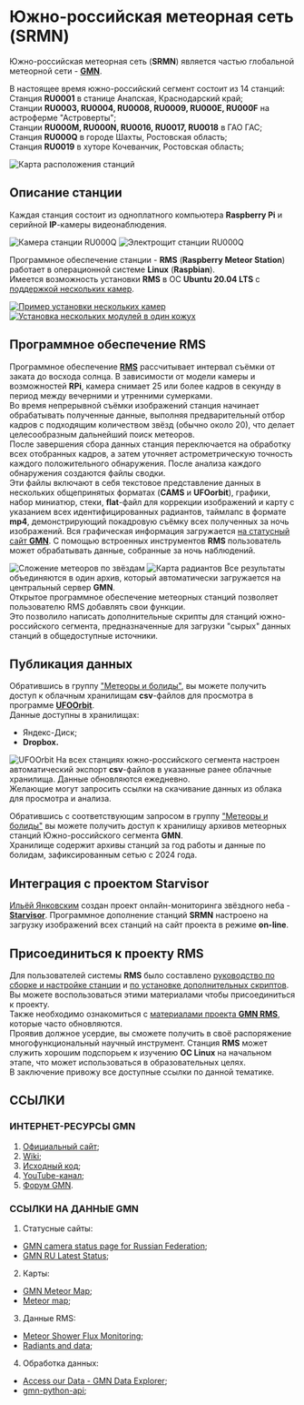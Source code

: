 # Южно-российская метеорная сеть (SRMN)
Южно-российская метеорная сеть (**SRMN**) является частью глобальной метеорной сети - [**GMN**](https://globalmeteornetwork.org/wiki/index.php?title=Main_Page).  

В настоящее время южно-российский сегмент состоит из 14 станций:  
Станция **RU0001** в станице Анапская, Краснодарский край;  
Станции **RU0003, RU0004, RU0008, RU0009, RU000E, RU000F** на астроферме "Астроверты";  
Станции **RU000M, RU000N, RU0016, RU0017, RU0018** в ГАО ГАС;  
Станция **RU000Q** в городе Шахты, Ростовская область;  
Станция **RU0019** в хуторе Кочеванчик, Ростовская область;  

![Карта расположения станций](images/map.png)  

## Описание станции
Каждая станция состоит из одноплатного компьютера **Raspberry Pi** и серийной **IP**-камеры видеонаблюдения.  

![Камера станции RU000Q](images/camera.jpg)
![Электрощит станции RU000Q](images/shield.jpg)

Программное обеспечение станции - **RMS** (**Raspberry Meteor Station**) работает в операционной системе **Linux** (**Raspbian**).  
Имеется возможность установки **RMS** в ОС **Ubuntu 20.04 LTS** с [поддержкой нескольких камер](https://globalmeteornetwork.org/wiki/index.php?title=Advanced_RMS_installations_and_Multi-camera_support).  

[![Пример установки нескольких камер](images/multi-camera.jpg)](https://werkgroepmeteoren.nl/wp-content/uploads/Global_Meteor_Network_01_cameras.jpg)  
[![Установка нескольких модулей в один кожух](images/multi-camera2.jpg)](https://makezine.com/wp-content/uploads/2021/11/Meteor-Camera-5eyes-1-1024x873-1.jpg)  

## Программное обеспечение **RMS**
Программное обеспечение [**RMS**](https://github.com/CroatianMeteorNetwork) рассчитывает интервал съёмки от заката до восхода солнца. В зависимости от модели камеры и возможностей **RPi**, камера снимает 25 или более кадров в секунду в период между вечерними и утренними сумерками.  
Во время непрерывной съёмки изображений станция начинает обрабатывать полученные данные, выполняя предварительный отбор кадров с подходящим количеством звёзд (обычно около 20), что делает целесообразным дальнейший поиск метеоров.  
После завершения сбора данных станция переключается на обработку всех отобранных кадров, а затем уточняет астрометрическую точность каждого положительного обнаружения. После анализа каждого обнаружения создаются файлы сводки.  
Эти файлы включают в себя текстовое представление данных в нескольких общепринятых форматах (**CAMS** и **UFOorbit**), графики, набор миниатюр, стеки, **flat**-файл для коррекции изображений и карту с указанием всех идентифицированных радиантов, таймлапс в формате **mp4**, демонстрирующий покадровую съёмку всех полученных за ночь изображений. Вся графическая информация загружается [на статусный сайт **GMN**](https://globalmeteornetwork.org/weblog/RU/index.html). С помощью встроенных инструментов **RMS** пользователь может обрабатывать данные, собранные за ночь наблюдений.  

![Сложение метеоров по звёздам](images/trackstack.jpg)
![Карта радиантов](images/meteormap.png)
Все результаты объединяются в один архив, который автоматически загружается на центральный сервер **GMN**.  
Открытое программное обеспечение метеорных станций позволяет пользователю RMS добавлять свои функции.  
Это позволило написать дополнительные скрипты для станций южно-российского сегмента, предназначенные для загрузки "сырых" данных станций в общедоступные источники.  


## Публикация данных
Обратившись в группу ["Метеоры и болиды"](https://vk.com/meteors_ru), вы можете получить доступ к облачным хранилищам **csv**-файлов для просмотра в программе [**UFOOrbit**](https://sonotaco.com/soft/e_index.html).  
Данные доступны в хранилищах:  
- Яндекс-Диск;  
- **Dropbox.**  

![UFOOrbit](images/ufoorbit.png)
На всех станциях южно-российского сегмента настроен автоматический экспорт **csv**-файлов в указанные ранее облачные хранилища. Данные обновляются ежедневно.  
Желающие могут запросить ссылки на скачивание данных из облака для просмотра и анализа.

Обратившись с соответствующим запросом в группу ["Метеоры и болиды"](https://vk.com/meteors_ru) вы можете получить доступ к хранилищу архивов метеорных станций Южно-российского сегмента **GMN**.  
Хранилище содержит архивы станций за год работы и данные по болидам, зафиксированным сетью с 2024 года.  

## Интеграция с проектом Starvisor
[Ильёй Янковским](https://vk.com/jankowsky) создан проект онлайн-мониторинга звёздного неба - [**Starvisor**](https://starvisor.ru/meteor/). Программное дополнение станций **SRMN** настроено на загрузку изображений всех станций на сайт проекта в режиме **on-line**.  

## Присоединиться к проекту RMS
Для пользователей системы **RMS** было составлено [руководство по сборке и настройке станции](https://disk.yandex.ru/d/kr1lVkyqDzQY-Q) и [по установке дополнительных скриптов](https://disk.yandex.ru/d/kr1lVkyqDzQY-Q). Вы можете воспользоваться этими материалами чтобы присоединиться к проекту.  
Также необходимо ознакомиться с [материалами проекта **GMN RMS**](https://globalmeteornetwork.org/wiki/index.php?title=Main_Page), которые часто обновляются.  
Проявив должное усердие, вы сможете получить в своё распоряжение многофункциональный научный инструмент. Станция **RMS** может служить хорошим подспорьем к изучению **ОС Linux** на начальном этапе, что может использоваться в образовательных целях.  
В заключение привожу все доступные ссылки по данной тематике.

## CСЫЛКИ
### ИНТЕРНЕТ-РЕСУРСЫ GMN
1. [Официальный сайт](https://globalmeteornetwork.org/?topic=ufoorbit-support);
2. [Wiki](https://globalmeteornetwork.org/wiki/index.php?title=Main_Page);
3. [Исходный код](https://github.com/CroatianMeteorNetwork);
4. [YouTube-канал](https://www.youtube.com/@globalmeteornetwork8382);
5. [Форум GMN](https://globalmeteornetwork.groups.io/).

### ССЫЛКИ НА ДАННЫЕ GMN
1. Статусные сайты:
- [GMN camera status page for Russian Federation](https://globalmeteornetwork.org/weblog/RU/index.html);
- [GMN RU Latest Status](https://globalmeteornetwork.org/status/);
2. Карты:
- [GMN Meteor Map](https://www.meteorview.net/map3);
- [Meteor map](https://tammojan.github.io/meteormap/);
3. Данные RMS:
- [Meteor Shower Flux Monitoring](https://globalmeteornetwork.org/flux/);
- [Radiants and data](https://globalmeteornetwork.org/data/);
4. Обработка данных:
- [Access our Data - GMN Data Explorer](https://explore.globalmeteornetwork.org/);
- [gmn-python-api](https://gmn-python-api.readthedocs.io/en/latest/);
